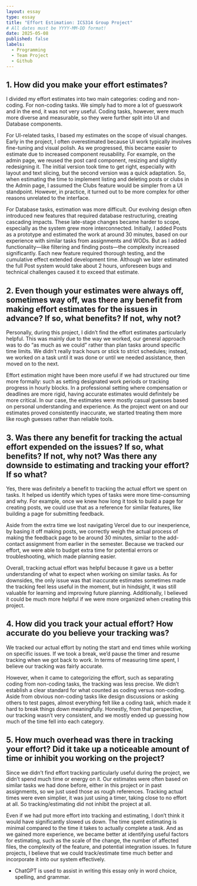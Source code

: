 ```yaml
---
layout: essay
type: essay
title: "Effort Estimation: ICS314 Group Project"
# All dates must be YYYY-MM-DD format!
date: 2025-05-08
published: false
labels:
  - Programming
  - Team Project
  - Github
---
```

## 1. How did you make your effort estimates?

I divided my effort estimates into two main categories: coding and non-coding. For non-coding tasks. We simply had to more a lot of guesswork and in the end, it was not very useful. Coding tasks, however, were much more diverse and measurable, so they were further split into UI and Database components.

For UI-related tasks, I based my estimates on the scope of visual changes. Early in the project, I often overestimated because UI work typically involves fine-tuning and visual polish. As we progressed, this became easier to estimate due to increased component reusability. For example, on the admin page, we reused the post card component, resizing and slightly redesigning it. The initial version took time to get right, especially with layout and text slicing, but the second version was a quick adaptation. So, when estimating the time to implement listing and deleting posts or clubs in the Admin page, I assumed the Clubs feature would be simpler from a UI standpoint. However, in practice, it turned out to be more complex for other reasons unrelated to the interface.

For Database tasks, estimation was more difficult. Our evolving design often introduced new features that required database restructuring, creating cascading impacts. These late-stage changes became harder to scope, especially as the system grew more interconnected. Initially, I added Posts as a prototype and estimated the work at around 30 minutes, based on our experience with similar tasks from assignments and WODs. But as I added functionality—like filtering and finding posts—the complexity increased significantly. Each new feature required thorough testing, and the cumulative effect extended development time. Although we later estimated the full Post system would take about 2 hours, unforeseen bugs and technical challenges caused it to exceed that estimate.

## 2. Even though your estimates were always off, sometimes way off, was there any benefit from making effort estimates for the issues in advance? If so, what benefits? If not, why not?

Personally, during this project, I didn’t find the effort estimates particularly helpful. This was mainly due to the way we worked, our general approach was to do “as much as we could” rather than plan tasks around specific time limits. We didn’t really track hours or stick to strict schedules; instead, we worked on a task until it was done or until we needed assistance, then moved on to the next.

Effort estimation might have been more useful if we had structured our time more formally: such as setting designated work periods or tracking progress in hourly blocks. In a professional setting where compensation or deadlines are more rigid, having accurate estimates would definitely be more critical. In our case, the estimates were mostly casual guesses based on personal understanding and experience. As the project went on and our estimates proved consistently inaccurate, we started treating them more like rough guesses rather than reliable tools.

## 3. Was there any benefit for tracking the actual effort expended on the issues? If so, what benefits? If not, why not? Was there any downside to estimating and tracking your effort? If so what?

Yes, there was definitely a benefit to tracking the actual effort we spent on tasks. It helped us identify which types of tasks were more time-consuming and why. For example, once we knew how long it took to build a page for creating posts, we could use that as a reference for similar features, like building a page for submitting feedback.

Aside from the extra time we lost navigating Vercel due to our inexperience, by basing it off making posts, we correctly weigh the actual process of making the feedback page to be around 30 minutes, similar to the add-contact assignment from earlier in the semester. Because we tracked our effort, we were able to budget extra time for potential errors or troubleshooting, which made planning easier.

Overall, tracking actual effort was helpful because it gave us a better understanding of what to expect when working on similar tasks. As for downsides, the only issue was that inaccurate estimates sometimes made the tracking feel less useful in the moment, but in hindsight, it was still valuable for learning and improving future planning. Additionally, I believed it could be much more helpful if we were more organized when creating this project.

## 4. How did you track your actual effort? How accurate do you believe your tracking was?

We tracked our actual effort by noting the start and end times while working on specific issues. If we took a break, we’d pause the timer and resume tracking when we got back to work. In terms of measuring time spent, I believe our tracking was fairly accurate.

However, when it came to categorizing the effort, such as separating coding from non-coding tasks, the tracking was less precise. We didn’t establish a clear standard for what counted as coding versus non-coding. Aside from obvious non-coding tasks like design discussions or asking others to test pages, almost everything felt like a coding task, which made it hard to break things down meaningfully. Honestly, from that perspective, our tracking wasn’t very consistent, and we mostly ended up guessing how much of the time fell into each category.

## 5. How much overhead was there in tracking your effort? Did it take up a noticeable amount of time or inhibit you working on the project?

Since we didn’t find effort tracking particularly useful during the project, we didn’t spend much time or energy on it. Our estimates were often based on similar tasks we had done before, either in this project or in past assignments, so we just used those as rough references. Tracking actual times were even simplier, it was just using a timer, taking close to no effort at all. So tracking/estimating did not inhibit the project at all.

Even if we had put more effort into tracking and estimating, I don’t think it would have significantly slowed us down. The time spent estimating is minimal compared to the time it takes to actually complete a task. And as we gained more experience, we became better at identifying useful factors for estimating, such as the scale of the change, the number of affected files, the complexity of the feature, and potential integration issues. In future projects, I believe that we could track/estimate time much better and incorporate it into our system effectively.

- ChatGPT is used to assist in writing this essay only in word choice, spelling, and grammar.

